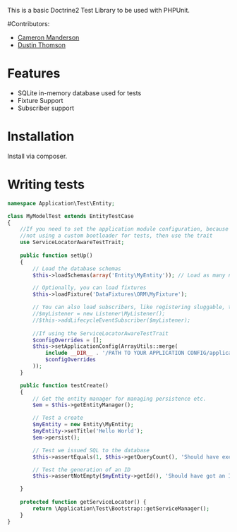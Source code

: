 This is a basic Doctrine2 Test Library to be used with PHPUnit.

#Contributors:
- [Cameron Manderson](https://github.com/cammanderson)
- [Dustin Thomson](https://github.com/51systems)

# Features
- SQLite in-memory database used for tests
- Fixture Support
- Subscriber support

# Installation

Install via composer.

# Writing tests

```php
namespace Application\Test\Entity;

class MyModelTest extends EntityTestCase
{
    //If you need to set the application module configuration, because you are
    //not using a custom bootloader for tests, then use the trait
    use ServiceLocatorAwareTestTrait;
    
    public function setUp()
    {
        // Load the database schemas
        $this->loadSchemas(array('Entity\MyEntity')); // Load as many needed for the tests

        // Optionally, you can load fixtures
        $this->loadFixture('DataFixtures\ORM\MyFixture');

        // You can also load subscribers, like registering sluggable, timestampable etc behaviour
        //$myListener = new Listener\MyListener();
        //$this->addLifecycleEventSubscriber($myListener);
        
        //If using the ServiceLocatorAwareTestTrait
        $configOverrides = [];
        $this->setApplicationConfig(ArrayUtils::merge(
            include __DIR__ . '/PATH TO YOUR APPLICATION CONFIG/application.config.php',
            $configOverrides
        ));
    }

    public function testCreate()
    {
        // Get the entity manager for managing persistence etc.
        $em = $this->getEntityManager();

        // Test a create
        $myEntity = new Entity\MyEntity;
        $myEntity->setTitle('Hello World');
        $em->persist();

        // Test we issued SQL to the database
        $this->assertEquals(1, $this->getQueryCount(), 'Should have executed one query to the database');

        // Test the generation of an ID
        $this->assertNotEmpty($myEntity->getId(), 'Should have got an ID for my entity');

    }
    
    protected function getServiceLocator() {
        return \Application\Test\Bootstrap::getServiceManager();
    }
}
```